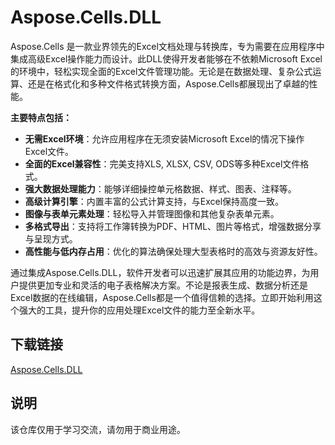 # Aspose.Cells.DLL

Aspose.Cells 是一款业界领先的Excel文档处理与转换库，专为需要在应用程序中集成高级Excel操作能力而设计。此DLL使得开发者能够在不依赖Microsoft Excel的环境中，轻松实现全面的Excel文件管理功能。无论是在数据处理、复杂公式运算、还是在格式化和多种文件格式转换方面，Aspose.Cells都展现出了卓越的性能。

**主要特点包括：**
- **无需Excel环境**：允许应用程序在无须安装Microsoft Excel的情况下操作Excel文件。
- **全面的Excel兼容性**：完美支持XLS, XLSX, CSV, ODS等多种Excel文件格式。
- **强大数据处理能力**：能够详细操控单元格数据、样式、图表、注释等。
- **高级计算引擎**：内置丰富的公式计算支持，与Excel保持高度一致。
- **图像与表单元素处理**：轻松导入并管理图像和其他复杂表单元素。
- **多格式导出**：支持将工作簿转换为PDF、HTML、图片等格式，增强数据分享与呈现方式。
- **高性能与低内存占用**：优化的算法确保处理大型表格时的高效与资源友好性。

通过集成Aspose.Cells.DLL，软件开发者可以迅速扩展其应用的功能边界，为用户提供更加专业和灵活的电子表格解决方案。不论是报表生成、数据分析还是Excel数据的在线编辑，Aspose.Cells都是一个值得信赖的选择。立即开始利用这个强大的工具，提升你的应用处理Excel文件的能力至全新水平。

## 下载链接
[Aspose.Cells.DLL](https://pan.quark.cn/s/16198faf7d43)

## 说明

该仓库仅用于学习交流，请勿用于商业用途。
